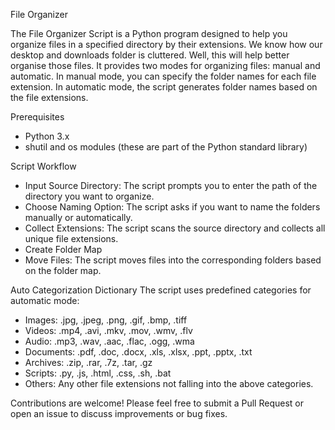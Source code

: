 File Organizer

The File Organizer Script is a Python program designed to help you organize files in a specified directory by their extensions. We know how our desktop and downloads folder is cluttered. Well, this will help better organise those files. It provides two modes for organizing files: manual and automatic. In manual mode, you can specify the folder names for each file extension. In automatic mode, the script generates folder names based on the file extensions.

Prerequisites

- Python 3.x
- shutil and os modules (these are part of the Python standard library)

Script Workflow
- Input Source Directory: The script prompts you to enter the path of the directory you want to organize.
- Choose Naming Option: The script asks if you want to name the folders manually or automatically.
- Collect Extensions: The script scans the source directory and collects all unique file extensions.
- Create Folder Map
- Move Files: The script moves files into the corresponding folders based on the folder map.

Auto Categorization Dictionary
The script uses predefined categories for automatic mode:
- Images: .jpg, .jpeg, .png, .gif, .bmp, .tiff
- Videos: .mp4, .avi, .mkv, .mov, .wmv, .flv
- Audio: .mp3, .wav, .aac, .flac, .ogg, .wma
- Documents: .pdf, .doc, .docx, .xls, .xlsx, .ppt, .pptx, .txt
- Archives: .zip, .rar, .7z, .tar, .gz
- Scripts: .py, .js, .html, .css, .sh, .bat
- Others: Any other file extensions not falling into the above categories.

Contributions are welcome! Please feel free to submit a Pull Request or open an issue to discuss improvements or bug fixes.
